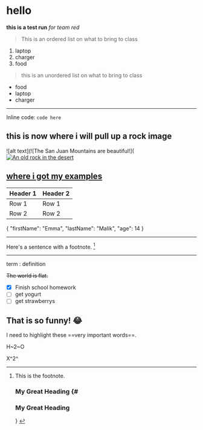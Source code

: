 # hello
**this is a test run**
*for team red*
> This is an ordered list on what to bring to class
1. laptop
2. charger
3. food

> this is an unordered list on what to bring to class
- food
- laptop
- charger 
 
 ---
 Inline code: `code here`

 ## this is now where i will pull up a rock image

 ![alt text](![The San Juan Mountains are beautiful!]([![An old rock in the desert](/assets/images/shiprock.jpg "Shiprock, New Mexico by Beau Rogers")](https://www.flickr.com/photos/beaurogers/31833779864/in/photolist-Qv3rFw-34mt9F-a9Cmfy-5Ha3Zi-9msKdv-o3hgjr-hWpUte-4WMsJ1-KUQ8N-deshUb-vssBD-6CQci6-8AFCiD-zsJWT-nNfsgB-dPDwZJ-bn9JGn-5HtSXY-6CUhAL-a4UTXB-ugPum-KUPSo-fBLNm-6CUmpy-4WMsc9-8a7D3T-83KJev-6CQ2bK-nNusHJ-a78rQH-nw3NvT-7aq2qf-8wwBso-3nNceh-ugSKP-4mh4kh-bbeeqH-a7biME-q3PtTf-brFpgb-cg38zw-bXMZc-nJPELD-f58Lmo-bXMYG-bz8AAi-bxNtNT-bXMYi-bXMY6-bXMYv)

 [where i got my examples](https://www.markdownguide.org/cheat-sheet/)
 ---
| Header 1 | Header 2 |
| -------- | -------- |
| Row 1    | Row 1    |
| Row 2    | Row 2    |


{
  "firstName": "Emma",
  "lastName": "Malik",
  "age": 14
}

---
Here's a sentence with a footnote. [^1]

[^1]: This is the footnote.

	### My Great Heading {#<h3 id="custom-id">My Great Heading</h3>}

---

term
: definition

~~The world is flat.~~

- [x] Finish school homework
- [ ] get yogurt
- [ ] get strawberrys

That is so funny! :joy:
---
I need to highlight these ==very important words==.

H~2~O

X^2^
